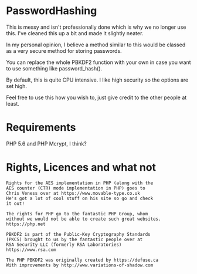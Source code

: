# PasswordHashing
This is messy and isn't professionally done which is why
we no longer use this.
I've cleaned this up a bit and made it slightly neater.

In my personal opinion, I believe a method similar to this
would be classed as a very secure method for storing passwords.

You can replace the whole PBKDF2 function with your own
in case you want to use something like password_hash().

By default, this is quite CPU intensive. I like high
security so the options are set high.

Feel free to use this how you wish to, just give credit to
the other people at least.

# Requirements
PHP 5.6 and PHP Mcrypt, I think?


# Rights, Licences and what not
	Rights for the AES implementation in PHP (along with the
	AES counter (CTR) mode implementation in PHP) goes to
	Chris Veness over at https://www.movable-type.co.uk
	He's got a lot of cool stuff on his site so go and check
	it out!
	
	The rights for PHP go to the fantastic PHP Group, whom
	without we would not be able to create such great websites.
	https://php.net
	
	PBKDF2 is part of the Public-Key Cryptography Standards
	(PKCS) brought to us by the fantastic people over at
	RSA Security LLC (formerly RSA Laboratories)
	https://www.rsa.com
	
	The PHP PBKDF2 was originally created by https://defuse.ca
	With improvements by http://www.variations-of-shadow.com
